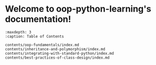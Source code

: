 # Welcome to oop-python-learning's documentation! 

```{toctree}
:maxdepth: 3
:caption: Table of Contents

contents/oop-fundamentals/index.md
contents/inheritance-and-polymorphism/index.md
contents/integrating-with-standard-python/index.md
contents/best-practices-of-class-design/index.md

```
